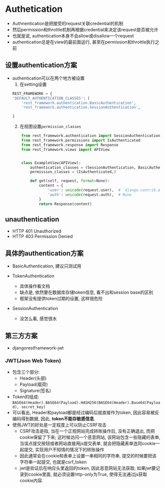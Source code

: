 # Authetication

- Authnentication是把接受的request关联credential的机制
- 然后permission和throttle机制再根据credential来决定该request是否被允许
- 也就是说, authentication本身不会allow或disallow一个request
- authentication总是在view的最前面运行, 甚至在permission和throttle执行之前

## 设置authentication方案
- authentication可以在两个地方被设置
    1. 在setting设置
    ```python 
    REST_FRAMEWORK = {
    'DEFAULT_AUTHENTICATION_CLASSES': (
        'rest_framework.authentication.BasicAuthentication',
        'rest_framework.authentication.SessionAuthentication',

    }
    ```
    2. 在视图设置```permission_classes ```
    ```python
        from rest_framework.authentication import SessionAuthentication, BasicAuthentication
        from rest_framework.permissions import IsAuthenticated
        from rest_framework.response import Response
        from rest_framework.views import APIView


        class ExampleView(APIView):
            authentication_classes = (SessionAuthentication, BasicAuthentication)
            permission_classes = (IsAuthenticated,)

            def get(self, request, format=None):
                content = {
                    'user': unicode(request.user),  # `django.contrib.auth.User` instance.
                    'auth': unicode(request.auth),  # None
                }
                return Response(content)
    ```

## unauthentication
- HTTP 401 Unauthorized
- HTTP 403 Permission Denied

## 具体的authentication方案
- BasicAuthentication, 建议只测试用

- TokenAuthentication
    - 具体操作看文档
    - 缺点是, 依然要在数据库存储token信息, 看不出和session base的区别
    - 框架没有提供token过期的设置, 这样很危险

- SessionAuthentication
    - 没怎么看, 感觉很水

## 第三方方案
- djangorestframework-jwt
### JWT(Json Web Token)
- 包含三个部分:
    - Header(头部)
    - Payload(载荷)
    - Signature(签名)
- Token的组成: ```BASE64(Header).BASE64(Payload).HASH256(BASE64(Header).Base64(Payload), secret_key)```
- 可以看出, Header和payload都是经过编码后就直接作为token, 因此容易被反编码得到数据, 因此, **token不能存敏感信息**. 
- 使用JWT的好处是一定程度上可以防止CSRF攻击
    - CSRF攻击是指, 当在一个正规网站完成转账操作后, 没有正确退出, 而把cookie保留了下来; 这时候访问一个恶意网站, 该网站包含一些隐藏的表单, 当误点提交按钮或者网站直接用js提交表单, 就会把隐藏表单连同cookie一起提交, 实现用户不知情的情况下的转账操作
    - 因此通常会在cookie和表单上设置一串相同的字符串, 提交的时候要把该字符串一起提交, 也就是csrf_token
    - jwt是验证后在响应头里返回的token, 因此恶意网站无法获取; 如果jwt要记录到cookie里面, 就必须设置http-only为True, 使得无法通过js获取cookie内容.